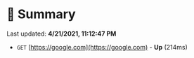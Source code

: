 # 📖 Summary
Last updated: **4/21/2021, 11:12:47 PM**

- `GET` [https://google.com](https://google.com) - **Up** (214ms)
